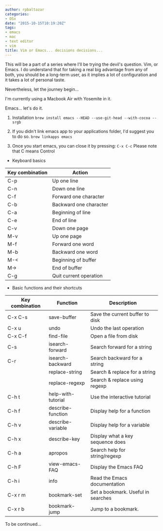 ```yaml
---
author: rpbaltazar
categories:
- OSx
date: "2015-10-15T10:19:20Z"
tags:
- emacs
- mac
- text editor
- vim
title: Vim or Emacs... decisions decisions...
---
```

This will be a part of a series where I'll be trying the devil's question. Vim, or Emacs.
I do understand that for taking a real big advantage from any of both, you should be a long-term user, as it implies a lot of configuration and it takes a lot of personal taste.

Nevertheless, let the journey begin...

I'm currently using a Macbook Air with Yosemite in it.

Emacs... let's do it.

  1. Installation
    ```
      brew install emacs --HEAD --use-git-head --with-cocoa --srgb
    ```

  2. If you didn't link emacs app to your applications folder, I'd suggest you to do so.
    ```
      brew linkapps emacs
    ```

  3. Once you start emacs, you can close it by pressing:
    ```
      C-x C-c
    ```
    Please note that C means Control

  * Keyboard basics

  | Key combination | Action                 |
  | --------------- | ---------------------- |
  | C-p             | Up one line            |
  | C-n             | Down one line          |
  | C-f             | Forward one character  |
  | C-b             | Backward one character |
  | C-a             | Beginning of line      |
  | C-e             | End of line            |
  | C-v             | Down one page          |
  | M-v             | Up one page            |
  | M-f             | Forward one word       |
  | M-b             | Backward one word      |
  | M-<             | Beginning of buffer    |
  | M->             | End of buffer          |
  | C-g             | Quit current operation |

  * Basic functions and their shortcuts

  | Key combination | Function           | Description                        |
  | --------------- | ------------------ | ---------------------------------- |
  | C-x C-s         | save-buffer        | Save the current buffer to disk    |
  | C-x u           | undo               | Undo the last operation            |
  | C-x C-f         | find-file          | Open a file from disk              |
  | C-s             | isearch-forward    | Search forward for a string        |
  | C-r             | isearch-backward   | Search backward for a string       |
  |                 | replace-string     | Search & replace for a string      |
  |                 | replace-regexp     | Search & replace using regexp      |
  | C-h t           | help-with-tutorial | Use the interactive tutorial       |
  | C-h f           | describe-function  | Display help for a function        |
  | C-h v           | describe-variable  | Display help for a variable        |
  | C-h x           | describe-key       | Display what a key sequence does   |
  | C-h a           | apropos            | Search help for string/regexp      |
  | C-h F           | view-emacs-FAQ     | Display the Emacs FAQ              |
  | C-h i           | info               | Read the Emacs documentation       |
  | C-x r m         | bookmark-set       | Set a bookmark. Useful in searches |
  | C-x r b         | bookmark-jump      | Jump to a bookmark.                |


To be continued...
